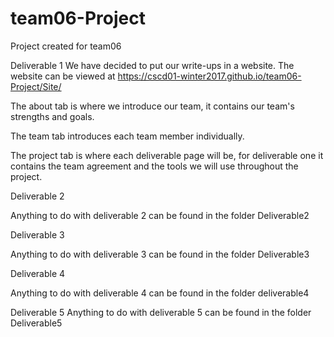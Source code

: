 # team06-Project
Project created for team06


Deliverable 1
We have decided to put our write-ups in a website.
The website can be viewed at https://cscd01-winter2017.github.io/team06-Project/Site/


The about tab is where we introduce our team, it contains our team's strengths and goals.

The team tab introduces each team member individually.

The project tab is where each deliverable page will be, for deliverable one it contains the team agreement and the tools we will use throughout the project.


Deliverable 2

Anything to do with deliverable 2 can be found in the folder Deliverable2


Deliverable 3

Anything to do with deliverable 3 can be found in the folder Deliverable3


Deliverable 4

Anything to do with deliverable 4 can be found in the folder deliverable4


Deliverable 5
Anything to do with deliverable 5 can be found in the folder Deliverable5
